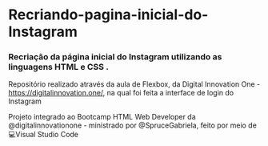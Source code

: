 # Recriando-pagina-inicial-do-Instagram 
### Recriação da página inicial do Instagram utilizando as linguagens HTML e CSS .
Repositório realizado através da aula de Flexbox, da Digital Innovation One - https://digitalinnovation.one/, na qual foi feita a interface de login do Instagram


Projeto integrado ao Bootcamp HTML Web Developer da @digitalinnovationone - ministrado por @SpruceGabriela, feito por meio de 💻️Visual Studio Code
